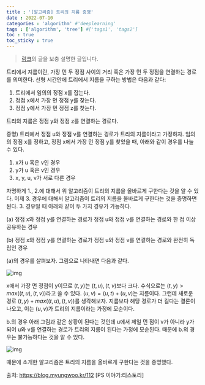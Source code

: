 ```yaml
---
title : '[알고리즘] 트리의 지름 증명'
date : 2022-07-10
categories : 'algorithm' #'deeplearning'
tags : ['algorithm', 'tree'] #['tags1', 'tags2']
toc : true
toc_sticky : true
---
```

> [링크](https://blog.myungwoo.kr/112)의 글을 보충 설명한 글입니다.

트리에서 지름이란, 가장 먼 두 정점 사이의 거리 혹은 가장 먼 두 정점을 연결하는 경로를 의미한다. 선형 시간안에 트리에서 지름을 구하는 방법은 다음과 같다:


1. 트리에서 임의의 정점 x를 잡는다.
2. 정점 x에서 가장 먼 정점 y를 찾는다.
3. 정점 y에서 가장 먼 정점 z를 찾는다.
 

트리의 지름은 정점 y와 정점 z를 연결하는 경로다.
 

증명) 트리에서 정점 u와 정점 v를 연결하는 경로가 트리의 지름이라고 가정하자. 임의의 정점 x를 정하고, 정점 x에서 가장 먼 정점 y를 찾았을 때, 아래와 같이 경우를 나눌 수 있다.
 

1. x가 u 혹은 v인 경우
2. y가 u 혹은 v인 경우
3. x, y, u, v가 서로 다른 경우
 

자명하게 1., 2.에 대해서 위 알고리즘이 트리의 지름을 올바르게 구한다는 것을 알 수 있다. 이제 3. 경우에 대해서 알고리즘이 트리의 지름을 올바르게 구한다는 것을 증명하면 된다. 3. 경우일 때 아래와 같이 두 가지 경우가 가능하다.


(a) 정점 x와 정점 y를 연결하는 경로가 정점 u와 정점 v를 연결하는 경로와 한 점 이상 공유하는 경우


(b) 정점 x와 정점 y를 연결하는 경로가 정점 u와 정점 v를 연결하는 경로와 완전히 독립인 경우

(a)의 경우를 살펴보자. 그림으로 나타내면 다음과 같다.

![img](https://i.imgur.com/TPmFd8m.png)

x애서 가장 먼 정점이 y이므로 $(t,y)$는 $(t,u), (t,v)$보다 크다. 수식으로는 $(t,y) > max( (t,u), (t,v) )$라고 쓸 수 있다. 
$(u,v) = (u, t) + (u, v)$는 지름이다. 그런데 새로운 경로 $(t,y) + max((t,u), (t,v))$를 생각해보자. 지름보다 해당 경로가 더 길다는 결론이 나오고, 이는 $(u,v)$가 트리의 지름이라는 가정에 모순이다.


b.의 경우 아래 그림과 같은 상황이 된다는 것인데 u에서 제일 먼 점이 v가 아니라 y가 되어 u와 v를 연결하는 경로가 트리의 지름이 된다는 가정에 모순된다. 때문에 b.의 경우는 불가능하다는 것을 알 수 있다.
 

![img](https://i.imgur.com/gOSVTXh.png)


때문에 소개한 알고리즘은 트리의 지름을 올바르게 구한다는 것을 증명했다.


출처: https://blog.myungwoo.kr/112 [PS 이야기:티스토리]